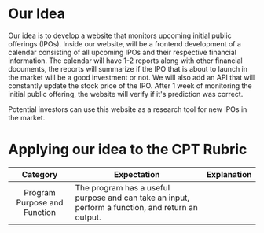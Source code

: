 # Our Idea

Our idea is to develop a website that monitors upcoming initial public offerings (IPOs). Inside our website, will be a frontend development of a calendar consisting of all upcoming IPOs and their respective financial information. The calendar will have 1-2 reports along with other financial documents, the reports will summarize if the IPO that is about to launch in the market will be a good investment or not. We will also add an API that will constantly update the stock price of the IPO. After 1 week of monitoring the initial public offering, the website will verify if it's prediction was correct. 

Potential investors can use this website as a research tool for new IPOs in the market. 

# Applying our idea to the CPT Rubric

| Category | Expectation | Explanation |
| :------: | ----------- | ----------- |
| Program Purpose and Function | The program has a useful purpose and can take an input, perform a function, and return an output. | 